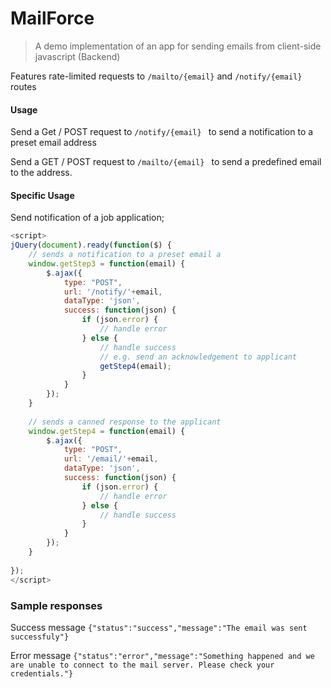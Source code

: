 # MailForce

> A demo implementation of an app for sending emails from client-side javascript (Backend)

Features rate-limited requests to ``` /mailto/{email} ``` and ``` /notify/{email} ``` routes

#### Usage
Send a Get / POST request to ```/notify/{email} ``` to send a notification to a preset email address

Send a GET / POST request to ```/mailto/{email} ``` to send a predefined email to the address.

#### Specific Usage
Send notification of a job application;
```javascript 
<script>
jQuery(document).ready(function($) {
    // sends a notification to a preset email a
    window.getStep3 = function(email) {
        $.ajax({
            type: "POST",
            url: '/notify/'+email,
            dataType: 'json',
            success: function(json) {
                if (json.error) {
                    // handle error
                } else {
                    // handle success
                    // e.g. send an acknowledgement to applicant
                    getStep4(email);
                }
            }
        });
    }
    
    // sends a canned response to the applicant
    window.getStep4 = function(email) {
        $.ajax({
            type: "POST",
            url: '/email/'+email,
            dataType: 'json',
            success: function(json) {
                if (json.error) {
                    // handle error
                } else {
                    // handle success
                }
            }
        });
    }
    
});
</script>
```

### Sample responses
Success message
```{"status":"success","message":"The email was sent successfuly"}```

Error message
```{"status":"error","message":"Something happened and we are unable to connect to the mail server. Please check your credentials."}```